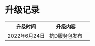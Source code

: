 

# 升级记录

| 升级时间      | 升级内容      |      |
| ------------- | ------------- | ---- |
| 2022年6月24日 | 抗D服务包发布 |      |
